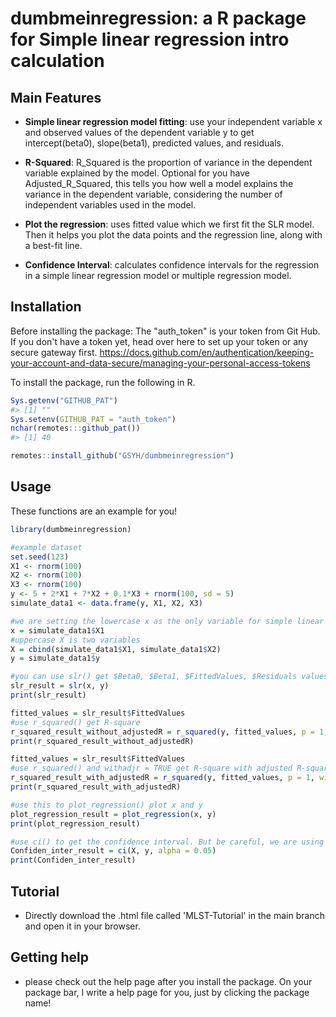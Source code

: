 # dumbmeinregression: a R package for Simple linear regression intro calculation 

## Main Features

- **Simple linear regression model fitting**: use your independent variable x and observed values of the dependent variable y to get intercept(beta0), slope(beta1), predicted values, and residuals.

- **R-Squared**: R_Squared is the proportion of variance in the dependent variable explained by the model. Optional for you have Adjusted_R_Squared, this tells you how well a model explains the variance in the dependent variable, considering the number of independent variables used in the model.

- **Plot the regression**:  uses fitted value which we first fit the SLR model. Then it helps you plot the data points and the regression line, along with a best-fit line.

- **Confidence Interval**: calculates confidence intervals for the regression in a simple linear regression model or multiple regression model.

## Installation

Before installing the package: The "auth_token" is your token from Git Hub. If you don't have a token yet, head over here to set up your token or any secure gateway first. https://docs.github.com/en/authentication/keeping-your-account-and-data-secure/managing-your-personal-access-tokens

To install the package, run the following in R.
```r
Sys.getenv("GITHUB_PAT")
#> [1] ""
Sys.setenv(GITHUB_PAT = "auth_token")
nchar(remotes:::github_pat())
#> [1] 40

remotes::install_github("GSYH/dumbmeinregression")
```

## Usage

These functions are an example for you!

```r
library(dumbmeinregression)

#example dataset
set.seed(123)
X1 <- rnorm(100)
X2 <- rnorm(100)
X3 <- rnorm(100)
y <- 5 + 2*X1 + 7*X2 + 0.1*X3 + rnorm(100, sd = 5)
simulate_data1 <- data.frame(y, X1, X2, X3)

#we are setting the lowercase x as the only variable for simple linear regression
x = simulate_data1$X1
#uppercase X is two variables
X = cbind(simulate_data1$X1, simulate_data1$X2)
y = simulate_data1$y

#you can use slr() get $Beta0, $Beta1, $FittedValues, $Residuals values.
slr_result = slr(x, y)
print(slr_result)

fitted_values = slr_result$FittedValues
#use r_squared() get R-square 
r_squared_result_without_adjustedR = r_squared(y, fitted_values, p = 1, withadjr = FALSE)
print(r_squared_result_without_adjustedR)

fitted_values = slr_result$FittedValues
#use r_squared() and withadjr = TRUE get R-square with adjusted R-square.
r_squared_result_with_adjustedR = r_squared(y, fitted_values, p = 1, withadjr = TRUE)
print(r_squared_result_with_adjustedR)

#use this to plot_regression() plot x and y
plot_regression_result = plot_regression(x, y)
print(plot_regression_result)

#use ci() to get the confidence interval. But be careful, we are using uppercase X And the default level is 0.05.
Confiden_inter_result = ci(X, y, alpha = 0.05)
print(Confiden_inter_result)
```

## Tutorial

- Directly download the .html file called 'MLST-Tutorial' in the main branch and open it in your browser.

## Getting help

- please check out the help page after you install the package. On your package bar, I write a help page for you, just by clicking the package name!
